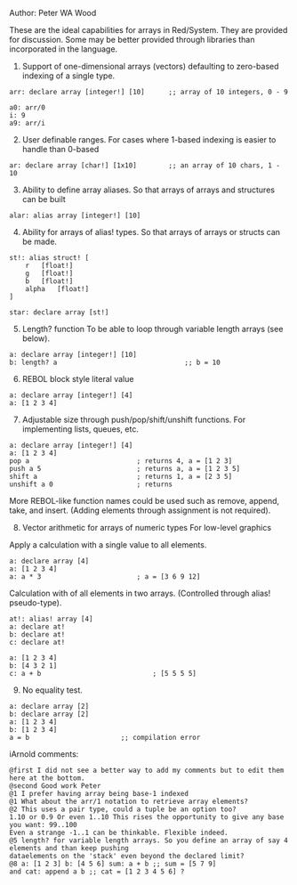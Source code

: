 Author: Peter WA Wood

These are the ideal capabilities for arrays in Red/System. They are provided for discussion. Some may be better provided through libraries than incorporated in the language.

1. Support of one-dimensional arrays (vectors) defaulting to zero-based indexing of a single type.
```
arr: declare array [integer!] [10]		;; array of 10 integers, 0 - 9

a0: arr/0
i: 9
a9: arr/i
```
2. User definable ranges.
For cases where 1-based indexing is easier to handle than 0-based
```
ar: declare array [char!] [1x10]		;; an array of 10 chars, 1 - 10
```
3. Ability to define array aliases.
So that arrays of arrays and structures can be built
```
alar: alias array [integer!] [10] 

```
4. Ability for arrays of alias! types.
So that arrays of arrays or structs can be made.
```
st!: alias struct! [
	r	[float!]
	g	[float!]
	b	[float!]
	alpha	[float!]
]

star: declare array [st!]

```
5. Length? function
To be able to loop through variable length arrays (see below).
```
a: declare array [integer!] [10]
b: length? a								;; b = 10
```
6. REBOL block style literal value
```
a: declare array [integer!] [4]
a: [1 2 3 4]
```
7. Adjustable size through push/pop/shift/unshift functions. 
For implementing lists, queues, etc.
```
a: declare array [integer!] [4]
a: [1 2 3 4]
pop a							; returns 4, a = [1 2 3]
push a 5						; returns a, a = [1 2 3 5]
shift a							; returns 1, a = [2 3 5]
unshift a 0						; returns 
```
More REBOL-like function names could be used such as remove, append, take, and insert.
(Adding elements through assignment is not required).

8. Vector arithmetic for arrays of numeric types
For low-level graphics

Apply a calculation with a single value to all elements.
```
a: declare array [4]
a: [1 2 3 4]
a: a * 3						; a = [3 6 9 12]
```
Calculation with of all elements in two arrays. (Controlled through alias! pseudo-type).
```
at!: alias! array [4]
a: declare at!
b: declare at!
c: declare at!

a: [1 2 3 4]
b: [4 3 2 1]
c: a + b							; [5 5 5 5]
```
9. No equality test.
```
a: declare array [2]
b: declare array [2]
a: [1 2 3 4]
b: [1 2 3 4]
a = b						;; compilation error

```
iArnold comments:

```
@first I did not see a better way to add my comments but to edit them here at the bottom.
@second Good work Peter
@1 I prefer having array being base-1 indexed
@1 What about the arr/1 notation to retrieve array elements?
@2 This uses a pair type, could a tuple be an option too?
1.10 or 0.9 Or even 1..10 This rises the opportunity to give any base you want: 99..100
Even a strange -1..1 can be thinkable. Flexible indeed.
@5 length? for variable length arrays. So you define an array of say 4 elements and than keep pushing 
dataelements on the 'stack' even beyond the declared limit?
@8 a: [1 2 3] b: [4 5 6] sum: a + b ;; sum = [5 7 9]
and cat: append a b ;; cat = [1 2 3 4 5 6] ?
```

